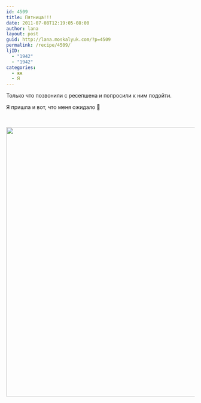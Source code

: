 ```yaml
---
id: 4509
title: Пятница!!!
date: 2011-07-08T12:19:05-08:00
author: lana
layout: post
guid: http://lana.moskalyuk.com/?p=4509
permalink: /recipe/4509/
ljID:
  - "1942"
  - "1942"
categories:
  - жж
  - Я
---
```

Только что позвонили с ресепшена и попросили к ним подойти.

Я пришла и вот, что меня ожидало 🙂

&nbsp;

<!--more-->

[<img loading="lazy" class="alignnone size-full wp-image-4510" title="Flowers" src="http://lana.moskalyuk.com/wp-content/uploads/2011/07/Flowers.jpg" alt="" width="537" height="720" />](http://lana.moskalyuk.com/wp-content/uploads/2011/07/Flowers.jpg)

&nbsp;